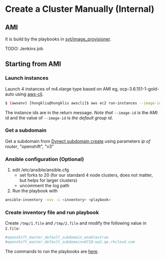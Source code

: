 # Create a Cluster Manually (Internal)

## AMI
It is build by the playbooks in [svt/image_provisioner](https://github.com/openshift/svt/tree/master/image_provisioner). 

TODO: Jenkins job

## Starting from AMI

### Launch instances
Launch 4 instances of m4.xlarge type based on AMI eg, ocp-3.6.151-1-gold-auto using [aws-cli](ec2.md).

```sh
$ (awsenv) [hongkliu@hongkliu awscli]$ aws ec2 run-instances --image-id ami-f2d3cd8b --security-group-ids sg-5c5ace38 --count 4 --instance-type m4.xlarge --key-name id_rsa_perf --subnet subnet-4879292d  --block-device-mappings "[{\"DeviceName\":\"/dev/sdb\", \"Ebs\":{\"VolumeSize\": 60}}]"
```

The instance ids are in the return message. *Note that* <code>--image-id</code> is the AMI id and the value of <code>--image-id</code> is _the default group id_.

### Get a subdomain
Get a subdomain from [Dynect subdomain create](https://openshift-qe-jenkins.rhev-ci-vms.eng.rdu2.redhat.com/job/Dynect%20subdomain%20create/253/console) using parameters *ip of router*, "openshift", "v3"

### Ansible configuration (Optional)

1. edit /etc/ansible/ansible.cfg
     - set forks to 20 (for our standard 4 node clusters, does not matter, but helps for larger clusters)
     - uncomment the log path
2. Run the playbook with 

  ```sh
  ansible-inventory -vvv -i <inventory> <playbook>
  ```

### Create inventory file and run playbook
Create <code>/tmp/1.file</code> and <code>/tmp/2.file</code> and modify the following value in <code>2.file</code>:

```sh
#openshift_master_default_subdomain_enable=true
#openshift_master_default_subdomain=0718-wo2.qe.rhcloud.com
```

The commands to run the playbooks are [here](flexy.md).
